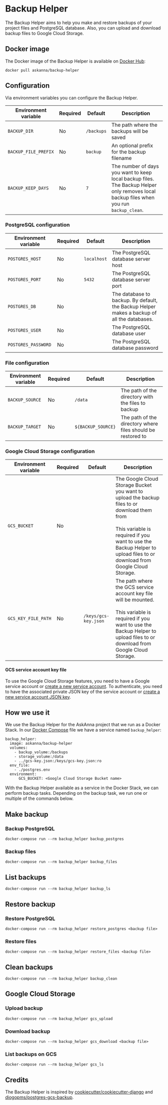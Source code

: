 # Backup Helper

The Backup Helper aims to help you make and restore backups of your project files and PostgreSQL database.
Also, you can upload and download backup files to Google Cloud Storage.

## Docker image

The Docker image of the Backup Helper is available on [Docker Hub](https://hub.docker.com/r/askanna/backup-helper):

```shell
docker pull askanna/backup-helper
```

## Configuration

Via environment variables you can configure the Backup Helper.

| Environment variable | Required | Default            | Description                                                  |
| -------------------- | -------- | ------------------ | ------------------------------------------------------------ |
| `BACKUP_DIR`         | No       | `/backups`         | The path where the backups will be saved                     |
| `BACKUP_FILE_PREFIX` | No       | `backup`           | An optional prefix for the backup filename                   |
| `BACKUP_KEEP_DAYS`   | No       | `7`                | The number of days you want to keep local backup files. The Backup Helper only removes local backup files when you run `backup_clean`. |

### PostgreSQL configuration

| Environment variable | Required | Default            | Description                                                  |
| -------------------- | -------- | ------------------ | ------------------------------------------------------------ |
| `POSTGRES_HOST`      | No       | `localhost`        | The PostgreSQL database server host                          |
| `POSTGRES_PORT`      | No       | `5432`             | The PostgreSQL database server port                          |
| `POSTGRES_DB`        | No       |                    | The database to backup. By default, the Backup Helper makes a backup of all the databases. |
| `POSTGRES_USER`      | No       |                    | The PostgreSQL database user                                 |
| `POSTGRES_PASSWORD`  | No       |                    | The PostgreSQL database password                             |

### File configuration

| Environment variable | Required | Default            | Description                                                  |
| -------------------- | -------- | ------------------ | ------------------------------------------------------------ |
| `BACKUP_SOURCE`      | No       | `/data`            | The path of the directory with the files to backup           |
| `BACKUP_TARGET`      | No       | `${BACKUP_SOURCE}` | The path of the directory where files should be restored to  |

### Google Cloud Storage configuration

| Environment variable | Required | Default            | Description                                                  |
| -------------------- | -------- | ------------------ | ------------------------------------------------------------ |
| `GCS_BUCKET`         | No       |                    | The Google Cloud Storage Bucket you want to upload the backup files to or download them from<br>&nbsp;<br>This variable is required if you want to use the Backup Helper to upload files to or download from Google Cloud Storage. |
| `GCS_KEY_FILE_PATH`      | No      | `/keys/gcs-key.json` | The path where the GCS service account key file will be mounted.<br>&nbsp;<br>This variable is required if you want to use the Backup Helper to upload files to or download from Google Cloud Storage. |

#### GCS service account key file

To use the Google Cloud Storage features, you need to have a Google service account or
[create a new service account](https://cloud.google.com/iam/docs/creating-managing-service-accounts#creating_a_service_account).
To authenticate, you need to have the associated private JSON key of the service account or
[create a new service account JSON key](https://cloud.google.com/iam/docs/creating-managing-service-account-keys).

## How we use it

We use the Backup Helper for the AskAnna project that we run as a Docker Stack. In our
[Docker Compose](https://docs.docker.com/compose/) file we have a service named `backup_helper`:

```docker
backup_helper:
  image: askanna/backup-helper
  volumes:
    - backup_volume:/backups
    - storage_volume:/data
    - ../gcs-key.json:/keys/gcs-key.json:ro
  env_file:
    - ./postgres.env
  environment:
      GCS_BUCKET: <Google Cloud Storage Bucket name>
```

With the Backup Helper available as a service in the Docker Stack, we can perform backup tasks. Depending on the
backup task, we run one or multiple of the commands below.

## Make backup

### Backup PostgreSQL

```shell
docker-compose run --rm backup_helper backup_postgres
```

### Backup files

```shell
docker-compose run --rm backup_helper backup_files
```

## List backups

```shell
docker-compose run --rm backup_helper backup_ls
```

## Restore backup

### Restore PostgreSQL

```shell
docker-compose run --rm backup_helper restore_postgres <backup file>
```

### Restore files

```shell
docker-compose run --rm backup_helper restore_files <backup file>
```

## Clean backups

```shell
docker-compose run --rm backup_helper backup_clean
```

## Google Cloud Storage

### Upload backup

```shell
docker-compose run --rm backup_helper gcs_upload
```

### Download backup

```shell
docker-compose run --rm backup_helper gcs_download <backup file>
```

### List backups on GCS

```shell
docker-compose run --rm backup_helper gcs_ls
```

## Credits

The Backup Helper is inspired by [cookiecutter/cookiecutter-django](https://github.com/cookiecutter/cookiecutter-django) and [diogopms/postgres-gcs-backup](https://github.com/diogopms/postgres-gcs-backup).
